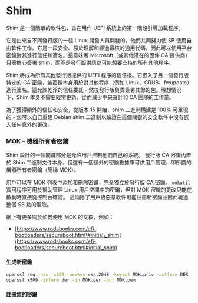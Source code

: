 # Shim

Shim 是一個簡單的軟件包，旨在用作 UEFI 系統上的第一階段引導加載程序。

它是由來自不同發行版的一組 Linux 開發人員開發的，他們共同努力使 SB 使用自由軟件工作。它是一段安全、易於理解和經過審核的通用代碼，因此可以使用平台密鑰對其進行信任和簽名。這意味著 Microsoft（或其他潛在的固件 CA 提供商）只需擔心簽署 shim，而不是發行版供應商可能想要支持的所有其他程序。

Shim 將成為所有其他發行版提供的 UEFI 程序的信任根。它嵌入了另一個發行版特定的 CA 密鑰，該密鑰本身用於對其他程序（例如 Linux、GRUB、fwupdate）進行簽名。這允許乾淨的信任委託 - 然後發行版負責簽署其餘的包。理想情況下，Shim 本身不需要經常更新，從而減少中央審計和 CA 團隊的工作量。

為了獲得額外的信任和安全，從版本 15 開始，shim 二進制構建是 100% 可重現的 - 您可以自己重建 Debian shim 二進制以驗證在這個關鍵的安全軟件中沒有嵌入任何意外的更改。

### MOK - 機器所有者密鑰

Shim 設計的一個關鍵部分是允許用戶控制他們自己的系統。 發行版 CA 密鑰內置於 Shim 二進制文件本身，但還有一個額外的密鑰數據庫可供用戶管理，即所謂的機器所有者密鑰（簡稱 MOK）。

用戶可以在 MOK 列表中添加和刪除密鑰，完全獨立於發行版 CA 密鑰。 `mokutil`實用程序可用於幫助管理 Linux 用戶空間中的密鑰，但對 MOK 密鑰的更改只能在啟動時直接從控制台確認。 這消除了用戶級惡意軟件可能註冊新密鑰並因此繞過整個 SB 點的風險。

網上有更多關於如何使用 MOK 的文檔，例如：

* [https://www.rodsbooks.com/efi-bootloaders/secureboot.html\#initial\_shim](https://www.rodsbooks.com/efi-bootloaders/secureboot.html#initial_shim)

#### 生成新密鑰

```bash
openssl req -new -x509 -newkey rsa:2048 -keyout MOK.priv -outform DER -out MOK.der -days 36500 -subj "/CN=My Name/" -nodes
openssl x509 -inform der -in MOK.der -out MOK.pem
```

#### 註冊您的密鑰




